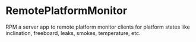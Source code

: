 # RemotePlatformMonitor
RPM a server app to remote platform monitor clients for platform states  like inclination, freeboard, leaks, smokes, temperature, etc. 
